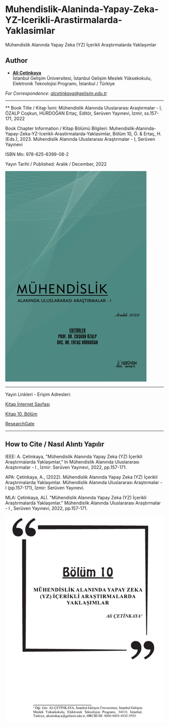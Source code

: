 # Muhendislik-Alaninda-Yapay-Zeka-YZ-Icerikli-Arastirmalarda-Yaklasimlar

Mühendislik Alanında Yapay Zeka (YZ) İçerikli Araştırmalarda Yaklaşımlar

## Author

- [**Ali Çetinkaya**](https://scholar.google.com.tr/citations?user=XSEW-NcAAAAJ)  
  İstanbul Gelişim Üniversitesi, İstanbul Gelişim Meslek Yüksekokulu, Elektronik Teknolojisi Programı, İstanbul / Türkiye
  
*For Correspondence: alcetinkaya@gelisim.edu.tr*

---

** Book Title / Kitap İsmi: Mühendislik Alanında Uluslararası Araştırmalar - I, ÖZALP Coşkun, HÜRDOĞAN Ertaç, Editör, Serüven Yayınevi, İzmir, ss.157-171, 2022

Book Chapter Information / Kitap Bölümü Bilgileri: Muhendislik-Alaninda-Yapay-Zeka-YZ-Icerikli-Arastirmalarda-Yaklasimlar, Bölüm 10, Ö. & Ertaç, H. (Eds.),  2023. Mühendislik Alanında Uluslararası Araştırmalar - I, Serüven Yayınevi

ISBN Mo: 978-625-6399-08-2

Yayın Tarihi / Published: Aralık / December, 2022

![AlternatifMetin](https://github.com/acetinkaya/Muhendislik-Alaninda-Yapay-Zeka-YZ-Icerikli-Arastirmalarda-Yaklasimlar/blob/main/Seruven-yayincilik-kitap-kapagi.png)

---

Yayın Linkleri - Erişim Adresleri:

[Kitap İnternet Sayfası](https://www.seruvenyayinevi.com/icerik/haber-blog/aralik-2022-uluslararasi-kitaplari-yayinlandi)

[Kitap 10. Bölüm]([https://alicetinkaya.site/kitap-yapay-zekayz-1](https://www.seruvenyayinevi.com/Webkontrol/uploads/Fck/mhendislik1aralik2022_1.pdf))

[ResearchGate](https://www.researchgate.net/publication/368510203_MUHENDISLIK_ALANINDA_YAPAY_ZEKA_YZ_ICERIKLI_ARASTIRMALARDA_YAKLASIMLAR)


---






## How to Cite / Nasıl Alıntı Yapılır

IEEE: A. Çetinkaya, "Mühendislik Alanında Yapay Zeka (YZ) İçerikli Araştırmalarda Yaklaşımlar," In Mühendislik Alanında Uluslararası Araştırmalar - I , İzmir: Serüven Yayınevi, 2022, pp.157-171.

APA: Çetinkaya, A., (2022). Mühendislik Alanında Yapay Zeka (YZ) İçerikli Araştırmalarda Yaklaşımlar. Mühendislik Alanında Uluslararası Araştırmalar - I (pp.157-171), İzmir: Serüven Yayınevi.

MLA: Çetinkaya, ALİ. "Mühendislik Alanında Yapay Zeka (YZ) İçerikli Araştırmalarda Yaklaşımlar." Mühendislik Alanında Uluslararası Araştırmalar - I , Serüven Yayınevi, 2022, pp.157-171.




![AlternatifMetin](https://github.com/acetinkaya/Muhendislik-Alaninda-Yapay-Zeka-YZ-Icerikli-Arastirmalarda-Yaklasimlar/blob/main/Seruven-yayincilik-bolum.png)

